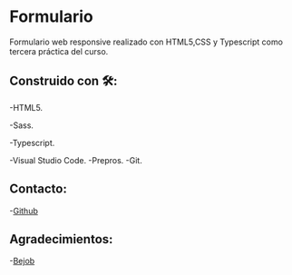# Formulario

Formulario web responsive realizado con HTML5,CSS y Typescript como tercera práctica del curso.

## Construido con 🛠️:

 -HTML5.
 
 -Sass.
 
 -Typescript.
 

 -Visual Studio Code.
 -Prepros.
 -Git.
 
## Contacto: 
 -[Github](https://github.com/lymbus)
 
## Agradecimientos:
 -[Bejob](https://www.bejob.com/)
